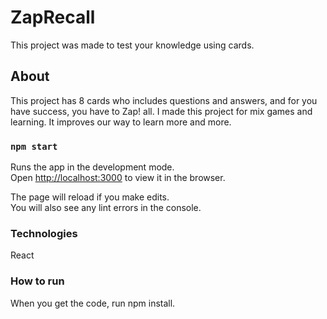 # ZapRecall

This project was made to test your knowledge using cards. 

## About

This project has 8 cards who includes questions and answers, and for you have success, you have to Zap! all.
I made this project for mix games and learning. It improves our way to learn more and more.

### `npm start`

Runs the app in the development mode.\
Open [http://localhost:3000](http://localhost:3000) to view it in the browser.

The page will reload if you make edits.\
You will also see any lint errors in the console.

### Technologies

React

### How to run

When you get the code, run npm install.
